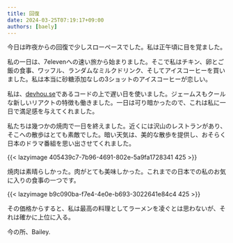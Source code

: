 ```yaml
---
title: 回復
date: 2024-03-25T07:19:17+09:00
authors: [baely]
---
```

今日は昨夜からの回復で少しスローペースでした。私は正午頃に目を覚ました。

私の一日は、7elevenへの速い旅から始まりました。そこで私はチキン、卵とご飯の食事、ワッフル、ランダムなミルクドリンク、そしてアイスコーヒーを買いました。私は本当に砂糖添加なしの3ショットのアイスコーヒーが恋しい。

私は、[devhou.se](https://devhou.se)であるコードの上で遅い日を使いました。ジェームスもクールな新しいリアクトの特徴も働きました。一日は可り暗かったので、これは私に一日で満足感を与えてくれました。

私たちは幾つかの焼肉で一日を終えました。近くには沢山のレストランがあり、そこへの散歩はとても素敵でした。暗い天気は、美的な散歩を提供し、おそらく日本のドラマ番組を思い出させてくれました。

{{< lazyimage 405439c7-7b96-4691-802e-5a9fa1728341 425 >}}

焼肉は素晴らしかった。肉がとても美味しかった。これまでの日本での私のお気に入りの食事の一つです。

{{< lazyimage b9c090ba-f7e4-4e0e-b693-3022641e84c4 425 >}}

その価格からすると、私は最高の料理としてラーメンを凌ぐとは思わないが、それは確かに上位に入る。

今の所、Bailey.